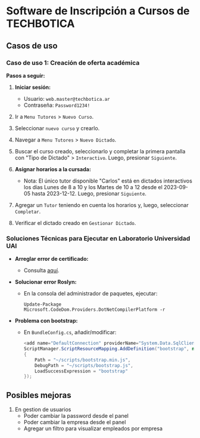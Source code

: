 # Software de Inscripción a Cursos de TECHBOTICA

## Casos de uso

### Caso de uso 1: Creación de oferta académica

**Pasos a seguir:**

1. **Iniciar sesión:** 
   - Usuario: `web.master@techbotica.ar`
   - Contraseña: `Password1234!`
   
2. Ir a `Menu Tutores` > `Nuevo Curso`.

3. Seleccionar `nuevo curso` y crearlo.

4. Navegar a `Menu Tutores` > `Nuevo Dictado`.

5. Buscar el curso creado, seleccionarlo y completar la primera pantalla con "Tipo de Dictado" > `Interactivo`. Luego, presionar `Siguiente`.

6. **Asignar horarios a la cursada:** 
   - Nota: El único tutor disponible "Carlos" está en dictados interactivos los días Lunes de 8 a 10 y los Martes de 10 a 12 desde el 2023-09-05 hasta 2023-12-12. Luego, presionar `Siguiente`.

7. Agregar un `Tutor` teniendo en cuenta los horarios y, luego, seleccionar `Completar`.

8. Verificar el dictado creado en `Gestionar Dictado`.

### Soluciones Técnicas para Ejecutar en Laboratorio Universidad UAI

- **Arreglar error de certificado:** 
  - Consulta [aquí](https://stackoverflow.com/questions/44066709/your-connection-is-not-private-neterr-cert-common-name-invalid).

- **Solucionar error Roslyn:** 
  - En la consola del administrador de paquetes, ejecutar: 
    ```
    Update-Package Microsoft.CodeDom.Providers.DotNetCompilerPlatform -r
    ```

- **Problema con bootstrap:** 
  - En `BundleConfig.cs`, añadir/modificar:
    ```csharp
    <add name="DefaultConnection" providerName="System.Data.SqlClient" connectionString="Data Source=.;Initial Catalog=Techbotica;Integrated Security=True;"
    ScriptManager.ScriptResourceMapping.AddDefinition("bootstrap", new ScriptResourceDefinition
    {
        Path = "~/scripts/bootstrap.min.js",
        DebugPath = "~/scripts/bootstrap.js",
        LoadSuccessExpression = "bootstrap"
    });
    ```

## Posibles mejoras

1. En gestion de usuarios
    - Poder cambiar la password desde el panel
    - Poder cambiar la empresa desde el panel
    - Agregar un filtro para visualizar empleados por empresa
